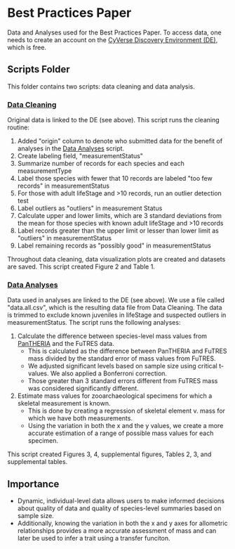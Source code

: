 # Best Practices Paper
Data and Analyses used for the Best Practices Paper.
To access data, one needs to create an account on the <a href="https://de.cyverse.org/de/">CyVerse Discovery Environment (DE)</a>, which is free.

## Scripts Folder
This folder contains two scripts: data cleaning and data analysis.

### <a href="https://github.com/futres/Best-Practices/blob/master/scripts/Best_Practices_Data_Cleanning.R">Data Cleaning</a>
Original data is linked to the DE (see above).
This script runs the cleaning routine:
  1. Added "origin" column to denote who submitted data for the benefit of analyses in the <a href="https://github.com/futres/Best-Practices/blob/master/scripts/Best_Practices_Analyses.R">Data Analyses</a> script.
  2. Create labeling field, "measurementStatus"
  3. Summarize number of records for each species and each measurementType
  4. Label those species with fewer that 10 records are labeled "too few records" in measurementStatus
  5. For those with adult lifeStage and >10 records, run an outlier detection test
  6. Label outliers as "outliers" in measurement Status
  7. Calculate upper and lower limits, which are 3 standard deviations from the mean for those species with known adult lifeStage and >10 records
  8. Label records greater than the upper limit or lesser than lower limit as "outliers" in measurementStatus
  9. Label remaining records as "possibly good" in measurementStatus

Throughout data cleaning, data visualization plots are created and datasets are saved. This script created Figure 2 and Table 1.

### <a href="https://github.com/futres/Best-Practices/blob/master/scripts/Best_Practices_Analyses.R">Data Analyses</a>
Data used in analyses are linked to the DE (see above). We use a file called "data.all.csv", which is the resulting data file from Data Cleaning.
The data is trimmed to exclude known juveniles in lifeStage and suspected outliers in measurementStatus.
The script runs the following analyses:
  1. Calculate the difference between species-level mass values from <a href="https://figshare.com/collections/PanTHERIA_a_species-level_database_of_life_history_ecology_and_geography_of_extant_and_recently_extinct_mammals/3301274">PanTHERIA</a> and the FuTRES data. 
      - This is calculated as the difference between PanTHERIA and FuTRES mass divided by the standard error of mass values from FuTRES. 
      - We adjusted significant levels based on sample size using critical t-values. We also applied a Bonferroni correction.
      - Those greater than 3 standard errors different from FuTRES mass was considered significantly different. 
  2. Estimate mass values for zooarchaeological specimens for which a skeletal measurement is known.
     - This is done by creating a regression of skeletal element v. mass for which we have both measurements.
      - Using the variation in both the x and the y values, we create a more accurate estimation of a range of possible mass values for each specimen.

This script created Figures 3, 4, supplemental figures, Tables 2, 3, and supplemental tables.

## Importance
* Dynamic, individual-level data allows users to make informed decisions about quality of data and quality of species-level summaries based on sample size. 
* Additionally, knowing the variation in both the x and y axes for allometric relationships provides a more accurate assessment of mass and can later be used to infer a trait using a transfer funciton.
